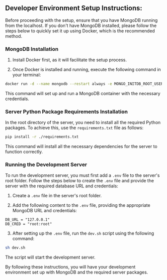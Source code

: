 ## Developer Environment Setup Instructions:

Before proceeding with the setup, ensure that you have MongoDB running from the localhost. If you don't have MongoDB installed, please follow the steps below to quickly set it up using Docker, which is the recommended method.

### MongoDB Installation

1. Install Docker first, as it will facilitate the setup process.

2. Once Docker is installed and running, execute the following command in your terminal:

```bash
docker run -d --name mongodb --restart always -e MONGO_INITDB_ROOT_USERNAME=root -e MONGO_INITDB_ROOT_PASSWORD=root -p 27017:27017 mongo:latest
```

This command will set up and run a MongoDB container with the necessary credentials.

### Server Python Package Requirements Installation

In the root directory of the server, you need to install all the required Python packages. To achieve this, use the `requirements.txt` file as follows:

```bash
pip install -r ./requirements.txt
```

This command will install all the necessary dependencies for the server to function correctly.

### Running the Development Server

To run the development server, you must first add a `.env` file to the server's root folder. Follow the steps below to create the `.env` file and provide the server with the required database URL and credentials:

1. Create a `.env` file in the server's root folder.

2. Add the following content to the `.env` file, providing the appropriate MongoDB URL and credentials:

```plaintext
DB_URL = "127.0.0.1"
DB_CRED = "root:root"
```

3. After setting up the `.env` file, run the `dev.sh` script using the following command:

```bash
sh dev.sh
```

The script will start the development server.

By following these instructions, you will have your development environment set up with MongoDB and the required server packages.

